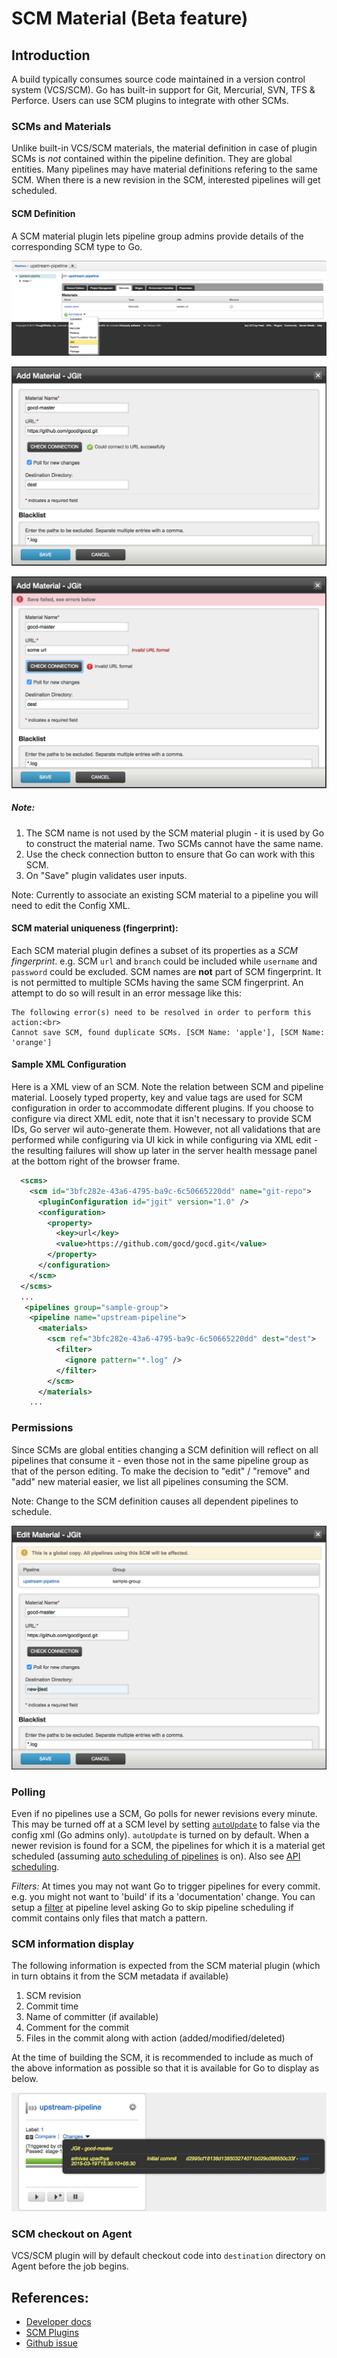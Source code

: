 # SCM Material (Beta feature)

## Introduction

A build typically consumes source code maintained in a version control system (VCS/SCM). Go has built-in support for Git, Mercurial, SVN, TFS & Perforce. Users can use SCM plugins to integrate with other SCMs.

### SCMs and Materials

Unlike built-in VCS/SCM materials, the material definition in case of plugin SCMs is *not* contained within the pipeline definition. They are global entities. Many pipelines may have material definitions refering to the same SCM. When there is a new revision in the SCM, interested pipelines will get scheduled.

#### SCM Definition

A SCM material plugin lets pipeline group admins provide details of the corresponding SCM type to Go.

![](../resources/images/scm-select-material.png)

![](../resources/images/scm-add-material.png)

![](../resources/images/scm-errors.png)

##### Note:

1. The SCM name is not used by the SCM material plugin - it is used by Go to construct the material name. Two SCMs cannot have the same name.
3. Use the check connection button to ensure that Go can work with this SCM.
4. On "Save" plugin validates user inputs.

Note: Currently to associate an existing SCM material to a pipeline you will need to edit the Config XML.

#### SCM material uniqueness (fingerprint):
Each SCM material plugin defines a subset of its properties as a *SCM fingerprint*. e.g. SCM `url` and `branch` could be included while `username` and `password` could be excluded. SCM names are **not** part of SCM fingerprint. It is not permitted to multiple SCMs having the same SCM fingerprint. An attempt to do so will result in an error message like this:

```
The following error(s) need to be resolved in order to perform this action:<br>
Cannot save SCM, found duplicate SCMs. [SCM Name: 'apple'], [SCM Name: 'orange']
```

#### Sample XML Configuration

Here is a XML view of an SCM. Note the relation between SCM and pipeline material. Loosely typed property, key and value tags are used for SCM configuration in order to accommodate different plugins. If you choose to configure via direct XML edit, note that it isn't necessary to provide SCM IDs, Go server wil auto-generate them. However, not all validations that are performed while configuring via UI kick in while configuring via XML edit - the resulting failures will show up later in the server health message panel at the bottom right of the browser frame.

```xml
  <scms>
    <scm id="3bfc282e-43a6-4795-ba9c-6c50665220dd" name="git-repo">
      <pluginConfiguration id="jgit" version="1.0" />
      <configuration>
        <property>
          <key>url</key>
          <value>https://github.com/gocd/gocd.git</value>
        </property>
      </configuration>
    </scm>
  </scms>
  ...
   <pipelines group="sample-group">
    <pipeline name="upstream-pipeline">
      <materials>
        <scm ref="3bfc282e-43a6-4795-ba9c-6c50665220dd" dest="dest">
          <filter>
            <ignore pattern="*.log" />
          </filter>
        </scm>
      </materials>
    ...
```

### Permissions

Since SCMs are global entities changing a SCM definition will reflect on all pipelines that consume it - even those not in the same pipeline group as that of the person editing. To make the decision to "edit" / "remove" and "add" new material easier, we list all pipelines consuming the SCM.

Note: Change to the SCM definition causes all dependent pipelines to schedule.

![](../resources/images/scm-edit-material.png)

### Polling

Even if no pipelines use a SCM, Go polls for newer revisions every minute. This may be turned off at a SCM level by setting [`autoUpdate`](../configuration/configuration_reference.md#scm) to false via the config xml (Go admins only). `autoUpdate` is turned on by default. When a newer revision is found for a SCM, the pipelines for which it is a material get scheduled (assuming [auto scheduling of pipelines](../configuration/pipeline_scheduling.md) is on). Also see [API scheduling](../api/pipeline_api.md#key).

*Filters:* At times you may not want Go to trigger pipelines for every commit. e.g. you might not want to 'build' if its a 'documentation' change. You can setup a [filter](../configuration/configuration_reference.md#filter) at pipeline level asking Go to skip pipeline scheduling if commit contains only files that match a pattern.

### SCM information display

The following information is expected from the SCM material plugin (which in turn obtains it from the SCM metadata if available)

1.  SCM revision
2.  Commit time
3.  Name of committer (if available)
4.  Comment for the commit
5.  Files in the commit along with action (added/modified/deleted)

At the time of building the SCM, it is recommended to include as much of the above information as possible so that it is available for Go to display as below.

![](../resources/images/scm-revision-details.png)

### SCM checkout on Agent

VCS/SCM plugin will by default checkout code into `destination` directory on Agent before the job begins.

## References:

* [Developer docs](http://www.go.cd/documentation/developer/writing_go_plugins/scm_material/json_message_based_scm_material_extension.html)
* [SCM Plugins](http://www.go.cd/community/plugins.html#scm-plugins-count)
* [Github issue](https://github.com/gocd/gocd/issues/818)

